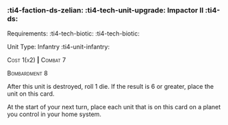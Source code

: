 ### :ti4-faction-ds-zelian: :ti4-tech-unit-upgrade: **Impactor II** :ti4-ds:

Requirements: :ti4-tech-biotic: :ti4-tech-biotic:

Unit Type: Infantry :ti4-unit-infantry:

<span style="font-variant:small-caps;">Cost 1(x2)</span> __|__ <span style="font-variant:small-caps;">Combat 7</span>

<span style="font-variant:small-caps;">Bombardment</span> 8

After this unit is destroyed, roll 1 die.
If the result is 6 or greater, place the unit on this card.

At the start of your next turn, place each unit that is on this card on a planet you control in your home system.
